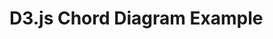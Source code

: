 <style>
svg {
    margin: auto;
    display: block;
}
</style>
<h1>D3.js Chord Diagram Example</h1>
<svg id="chordDiagram" width="600" height="600"></svg>
<!-- Include local D3.js -->
<script src="./d3.7.js"></script>
<script>
const svg = d3.select("#chordDiagram"),
      width = +svg.attr("width"),
      height = +svg.attr("height"),
      outerRadius = Math.min(width, height) * 0.5 - 40,
      innerRadius = outerRadius - 30;
const chord = d3.chord()
    .padAngle(0.05)
    .sortSubgroups(d3.descending);
const arc = d3.arc()
    .innerRadius(innerRadius)
    .outerRadius(outerRadius);
const ribbon = d3.ribbon()
    .radius(innerRadius);
const color = d3.scaleOrdinal(d3.schemeCategory10);
// Sample data matrix
const matrix = [
    [11975,  5871, 8916, 2868],
    [ 1951, 10048, 2060, 6171],
    [ 8010, 16145, 8090, 8045],
    [ 1013,   990,  940, 6907]
];
const chords = chord(matrix);
const g = svg.append("g")
    .attr("transform", `translate(${width / 2},${height / 2})`)
    .datum(chords);
// Groups
const group = g.append("g")
    .selectAll("g")
    .data(chords.groups)
    .join("g");
group.append("path")
    .style("fill", d => color(d.index))
    .style("stroke", d => d3.rgb(color(d.index)).darker())
    .attr("d", arc);
group.append("text")
    .each(d => { d.angle = (d.startAngle + d.endAngle) / 2; })
    .attr("dy", "0.35em")
    .attr("transform", d => `
rotate(${(d.angle * 180 / Math.PI - 90)})
translate(${outerRadius + 10})
${d.angle > Math.PI ? "rotate(180)" : ""}
    `)
    .attr("text-anchor", d => d.angle > Math.PI ? "end" : null)
    .text(d => `Group ${d.index + 1}`);
// Ribbons
g.append("g")
    .attr("fill-opacity", 0.67)
    .selectAll("path")
    .data(chords)
    .join("path")
    .attr("d", ribbon)
    .style("fill", d => color(d.target.index))
    .style("stroke", d => d3.rgb(color(d.target.index)).darker());
</script>
